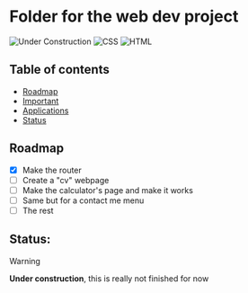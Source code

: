 # Folder for the web dev project

![Under Construction](https://img.shields.io/badge/Under%20Construction-red?style=flat)
![CSS](https://img.shields.io/badge/CSS-1572B6?logo=css3&logoColor=fff)
![HTML](https://img.shields.io/badge/HTML-%23E34F26.svg?logo=html5&logoColor=white)

## Table of contents
- [Roadmap](#Roadmap)
- [Important](#Important)
- [Applications](#Applications)
- [Status](#Status)

## Roadmap
- [x] Make the router
- [ ] Create a "cv" webpage
- [ ] Make the calculator's page and make it works
- [ ] Same but for a contact me menu
- [ ] The rest

## **Status:**
> [!Warning]
> **Under construction**, this is really not finished for now
